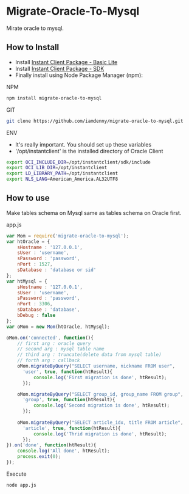 # Migrate-Oracle-To-Mysql

Mirate oracle to mysql.

## How to Install

 * Install [Instant Client Package - Basic Lite](http://www.oracle.com/technetwork/database/features/instant-client/index-097480.html)
 * Install [Instant Client Package - SDK](http://www.oracle.com/technetwork/database/features/instant-client/index-097480.html)
 * Finally install using Node Package Manager (npm):

NPM
```bash
npm install migrate-oracle-to-mysql
```

GIT
```bash
git clone https://github.com/iamdenny/migrate-oracle-to-mysql.git
```

ENV 
* It's really important. You should set up these variables
* '/opt/instantclient' is the installed directory of Oracle Client
```bash
export OCI_INCLUDE_DIR=/opt/instantclient/sdk/include
export OCI_LIB_DIR=/opt/instantclient
export LD_LIBRARY_PATH=/opt/instantclient
export NLS_LANG=American_America.AL32UTF8
```

## How to use

Make tables schema on Mysql same as tables schema on Oracle first.

app.js
```js
var Mom = require('migrate-oracle-to-mysql');
var htOracle = {
    sHostname : '127.0.0.1',
    sUser : 'username',
    sPassword : 'password',
    nPort : 1527,
    sDatabase : 'database or sid'
};
var htMysql = {
    sHostname : '127.0.0.1',
    sUser : 'username',
    sPassword : 'password',
    nPort : 3306,
    sDatabase : 'database',
    bDebug : false
};
var oMom = new Mom(htOracle, htMysql);

oMom.on('connected', function(){
	// first arg : oracle query
	// second arg : mysql table name
	// third arg : truncate(delete data from mysql table)
	// forth arg : callback
    oMom.migrateByQuery("SELECT username, nickname FROM user",
      'user', true, function(htResult){
          console.log('First migration is done', htResult);
      });

    oMom.migrateByQuery("SELECT group_id, group_name FROM group",
      'group', true, function(htResult){
          console.log('Second migration is done', htResult);
      });
    
    oMom.migrateByQuery("SELECT article_idx, title FROM article",
      'article', true, function(htResult){
          console.log('Thrid migration is done', htResult);
      });      
}).on('done', function(htResult){
    console.log('All done', htResult);
    process.exit(0);
});
```

Execute
```bash
node app.js
```